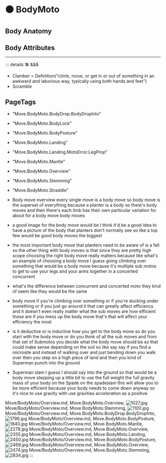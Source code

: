 # 🟠 <move>BodyMoto</move>

## Body Anatomy

## Body Attributes

---

<!-- =================================================== -->
<!-- =================================================== -->
<!-- =================================================== -->
<!-- =================================================== -->
<!-- =================================================== -->
::: details 🛠 <dev>&&&</dev>



- Clamber = Definition("climb, move, or get in or out of something in an awkward and laborious way, typically using both hands and feet")
- Scramble



<h2>PageTags</h2>

- "Move.BodyMoto.BodyDrop.BodyDropInto"
- "Move.BodyMoto.BodyLock"
- "Move.BodyMoto.BodyPosture"
- "Move.BodyMoto.Landing"
- "Move.BodyMoto.Landing.MotoError.LegProp"
- "Move.BodyMoto.Mantle"
- "Move.BodyMoto.Overview"
- "Move.BodyMoto.Stemming"
- "Move.BodyMoto.Straddle"
- Body move overview every single move is a body move so body move is the superset of everything because a planter is a body so there's body moves and then there's each limb has their own particular variation for about for a body move body moves

- a good image for the body move would be I think it'd be a good idea to have a picture of the body that planters don't normally see so like a top few would be good body moves the biggest

- the most important body move that planters need to be aware of is a fall so the other thing with body moves is that since they are pretty high scope choosing the right body move really matters because like what's an example of choosing a body move I guess going climbing over something that would be a body move because it's multiple sub motos to get to use your legs and your arms together in a concerted concurrent

- what's the difference between concurrent and concerted moto they kind of seem like they would be the same

- body move if you're climbing over something or if you're ducking under something or if you just go around it that can greatly affect efficiency and it doesn't even really matter what the sub moves are how efficient those are if you mess up the body move that's that will affect your efficiency the most

- is it deductive or is inductive how you get to the body move so do you start with the body move or do you think of all the sub moves and from that set of Submotos you decide what the body move should be so that could make sense depending on the soil so like say say if you find a microsite and instead of walking over and just bending down you walk over then you step on a high piece of land and then you kind of Superman punch into the ground

- Superman slam I guess I should say into the ground so that would be a body move stepping up a little bit to use the full weight the full gravity mass of your body on the Spade on the spadeslam this will allow you to be more efficient because your body needs to come down anyway so it's nice to use gravity with use gravities acceleration as a positive

Move/BodyMoto/Overview.md, <dev>Move.BodyMoto.Overview</dev>, ![1027.jpg](/PaperPhoto/1027.jpg)
Move/BodyMoto/Overview.md, <dev>Move.BodyMoto.Stemming</dev>, ![1100.jpg](/PaperPhoto/1100.jpg)
Move/BodyMoto/Overview.md, <dev>Move.BodyMoto.BodyDrop.BodyDropInto</dev>, ![1796.jpg](/PaperPhoto/1796.jpg)
Move/BodyMoto/Overview.md, <dev>Move.BodyMoto.BodyPosture</dev>, ![1840.jpg](/PaperPhoto/1840.jpg)
Move/BodyMoto/Overview.md, <dev>Move.BodyMoto.Mantle</dev>, ![2278.jpg](/PaperPhoto/2278.jpg)
Move/BodyMoto/Overview.md, <dev>Move.BodyMoto.Overview</dev>, ![2355.jpg](/PaperPhoto/2355.jpg)
Move/BodyMoto/Overview.md, <dev>Move.BodyMoto.Landing</dev>, ![2450.jpg](/PaperPhoto/2450.jpg)
Move/BodyMoto/Overview.md, <dev>Move.BodyMoto.BodyPosture</dev>, ![2469.jpg](/PaperPhoto/2469.jpg)
Move/BodyMoto/Overview.md, <dev>Move.BodyMoto.Overview</dev>, ![2474.jpg](/PaperPhoto/2474.jpg)
Move/BodyMoto/Overview.md, <dev>Move.BodyMoto.Stemming</dev>, ![2834.jpg](/PaperPhoto/2834.jpg)
:::
